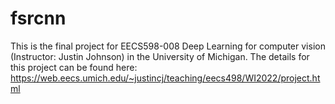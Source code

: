 # fsrcnn

This is the final project for EECS598-008 Deep Learning for computer vision (Instructor: Justin Johnson) in the University of Michigan. The details for this project can be found here: https://web.eecs.umich.edu/~justincj/teaching/eecs498/WI2022/project.html
